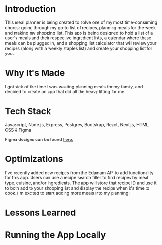 # Introduction
This meal planner is being created to solve one of my most time-consuming chores: going through my go-to list of recipes, planning meals for the week and making my shopping list. This app is being designed to hold a list of a user's meals and their respective ingredient lists, a calendar where those meals can be plugged in, and a shopping list calculator that will review your recipes (along with a weekly staples list) and create your shopping list for you.

# Why It's Made
I got sick of the time I was wasting planning meals for my family, and decided to create an app that did all the heavy lifting for me.

# Tech Stack
Javascript, Node.js, Express, Postgres, Bootstrap, React, Next.js, HTML, CSS & Figma

Figma designs can be found <a href='https://www.figma.com/file/WshkHbQJI9ORXAS4dK4SBC/Untitled?node-id=0%3A1&t=EGv2v9bZD80wMvR3-1'>here.<a>

# Optimizations
I've recently added new recipes from the Edamam API to add functionality for this app. Users can use a recipe search filter to find recipes by meal type, cuisine, and/or ingredients. The app will store that recipe ID and use it to both add to your shopping list and display the recipe when it's time to cook. I'm excited to start adding more meals into my planning!

# Lessons Learned

# Running the App Locally